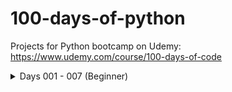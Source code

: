 # 100-days-of-python
Projects for Python bootcamp on Udemy: https://www.udemy.com/course/100-days-of-code

<details markdown>
    <summary markdown>Days 001 - 007 (Beginner)</summary>

    ## Projects
    1. [Band name generator](https://github.com/michelletan/100-days-of-python/tree/main/001%20-%20Band%20name%20generator)
    2. [Tip calculator](https://github.com/michelletan/100-days-of-python/tree/main/002%20-%20Tip%20calculator)
    3. [Treasure Island](https://github.com/michelletan/100-days-of-python/tree/main/003%20-%20Treasure%20Island)
</details>

